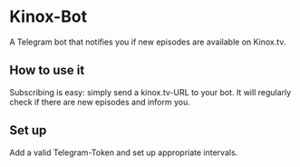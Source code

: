 # Kinox-Bot
A Telegram bot that notifies you if new episodes are available on Kinox.tv.
## How to use it
Subscribing is easy: simply send a kinox.tv-URL to your bot. It will regularly check if there are new episodes and inform you.
## Set up
Add a valid Telegram-Token and set up appropriate intervals.
